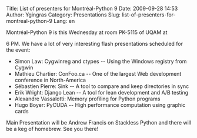 Title: List of presenters for Montréal-Python 9
Date: 2009-09-28 14:53
Author: Ygingras
Category: Presentations
Slug: list-of-presenters-for-montreal-python-9
Lang: en

<!--:en-->Montréal-Python 9 is this Wednesday at room PK-5115 of UQAM at
6 PM. We have a lot of very interesting flash presentations scheduled
for the event:

-   Simon Law: Cygwinreg and ctypes -- Using the Windows registry from
    Cygwin
-   Mathieu Chartier: ConFoo.ca -- One of the largest Web development
    conference in North-America
-   Sébastien Pierre: Sink -- A tool to compare and keep directories in
    sync
-   Erik Wright: Django Lean -- A tool for lean development and A/B
    testing
-   Alexandre Vassalotti: Memory profiling for Python programs
-   Hugo Boyer: PyCUDA -- High performance computation using graphic
    cards

Main Presentation will be Andrew Francis on Stackless Python and there
will be a keg of homebrew. See you there!
